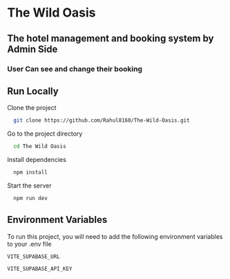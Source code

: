 # The Wild Oasis

## The hotel management and booking system by Admin Side

### User Can see and change their booking

## Run Locally

Clone the project

```bash
  git clone https://github.com/Rahul8160/The-Wild-Oasis.git
```

Go to the project directory

```bash
  cd The Wild Oasis
```

Install dependencies

```bash
  npm install
```

Start the server

```bash
  npm run dev
```

## Environment Variables

To run this project, you will need to add the following environment variables to your .env file

`VITE_SUPABASE_URL`

`VITE_SUPABASE_API_KEY`
